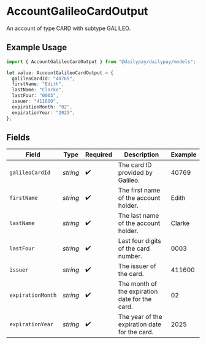 # AccountGalileoCardOutput

An account of type CARD with subtype GALILEO.

## Example Usage

```typescript
import { AccountGalileoCardOutput } from "@dailypay/dailypay/models";

let value: AccountGalileoCardOutput = {
  galileoCardId: "40769",
  firstName: "Edith",
  lastName: "Clarke",
  lastFour: "0003",
  issuer: "411600",
  expirationMonth: "02",
  expirationYear: "2025",
};
```

## Fields

| Field                                          | Type                                           | Required                                       | Description                                    | Example                                        |
| ---------------------------------------------- | ---------------------------------------------- | ---------------------------------------------- | ---------------------------------------------- | ---------------------------------------------- |
| `galileoCardId`                                | *string*                                       | :heavy_check_mark:                             | The card ID provided by Galileo.               | 40769                                          |
| `firstName`                                    | *string*                                       | :heavy_check_mark:                             | The first name of the account holder.          | Edith                                          |
| `lastName`                                     | *string*                                       | :heavy_check_mark:                             | The last name of the account holder.           | Clarke                                         |
| `lastFour`                                     | *string*                                       | :heavy_check_mark:                             | Last four digits of the card number.           | 0003                                           |
| `issuer`                                       | *string*                                       | :heavy_check_mark:                             | The issuer of the card.                        | 411600                                         |
| `expirationMonth`                              | *string*                                       | :heavy_check_mark:                             | The month of the expiration date for the card. | 02                                             |
| `expirationYear`                               | *string*                                       | :heavy_check_mark:                             | The year of the expiration date for the card.  | 2025                                           |
